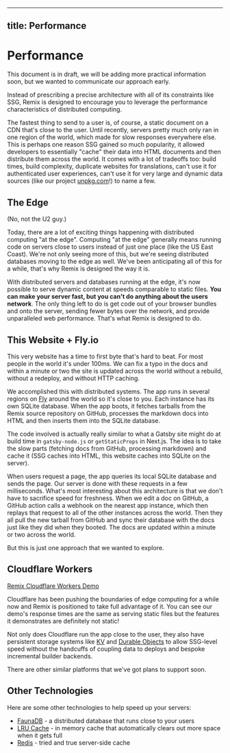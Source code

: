 ---

## title: Performance

# Performance

<docs-warning>This document is in draft, we will be adding more practical information soon, but we wanted to communicate our approach early.</docs-warning>

Instead of prescribing a precise architecture with all of its constraints like SSG, Remix is designed to encourage you to leverage the performance characteristics of distributed computing.

The fastest thing to send to a user is, of course, a static document on a CDN that's close to the user. Until recently, servers pretty much only ran in one region of the world, which made for slow responses everywhere else. This is perhaps one reason SSG gained so much popularity, it allowed developers to essentially "cache" their data into HTML documents and then distribute them across the world. It comes with a lot of tradeoffs too: build times, build complexity, duplicate websites for translations, can't use it for authenticated user experiences, can't use it for very large and dynamic data sources (like our project [unpkg.com][unpkg-1]!) to name a few.

[unpkg-1]: https://unpkg.com

## The Edge

(No, not the U2 guy.)

Today, there are a lot of exciting things happening with distributed computing "at the edge". Computing "at the edge" generally means running code on servers close to users instead of just one place (like the US East Coast). We're not only seeing more of this, but we're seeing distributed databases moving to the edge as well. We've been anticipating all of this for a while, that's why Remix is designed the way it is.

With distributed servers and databases running at the edge, it's now possible to serve dynamic content at speeds comparable to static files. **You can make your server fast, but you can't do anything about the users network**. The only thing left to do is get code out of your browser bundles and onto the server, sending fewer bytes over the network, and provide unparalleled web performance. That's what Remix is designed to do.

## This Website + Fly.io

This very website has a time to first byte that's hard to beat. For most people in the world it's under 100ms. We can fix a typo in the docs and within a minute or two the site is updated across the world without a rebuild, without a redeploy, and without HTTP caching.

We accomplished this with distributed systems. The app runs in several regions on [Fly][fly-1] around the world so it's close to you. Each instance has its own SQLite database. When the app boots, it fetches tarballs from the Remix source repository on GitHub, processes the markdown docs into HTML and then inserts them into the SQLite database.

The code involved is actually really similar to what a Gatsby site might do at build time in `gatsby-node.js` or `getStaticProps` in Next.js. The idea is to take the slow parts (fetching docs from GitHub, processing markdown) and cache it (SSG caches into HTML, this website caches into SQLite on the server).

When users request a page, the app queries its local SQLite database and sends the page. Our server is done with these requests in a few milliseconds. What's most interesting about this architecture is that we don't have to sacrifice speed for freshness. When we edit a doc on GitHub, a GitHub action calls a webhook on the nearest app instance, which then replays that request to all of the other instances across the world. Then they all pull the new tarball from GitHub and sync their database with the docs just like they did when they booted. The docs are updated within a minute or two across the world.

But this is just one approach that we wanted to explore.

[fly-1]: https://fly.io

## Cloudflare Workers

[Remix Cloudflare Workers Demo][remix-cloudflare-demo.jacob-ebey.workers-1]

Cloudflare has been pushing the boundaries of edge computing for a while now and Remix is positioned to take full advantage of it. You can see our demo's response times are the same as serving static files but the features it demonstrates are definitely not static!

Not only does Cloudflare run the app close to the user, they also have persistent storage systems like [KV][developers.cloudflare-1] and [Durable Objects][blog.cloudflare-1] to allow SSG-level speed without the handcuffs of coupling data to deploys and bespoke incremental builder backends.

There are other similar platforms that we've got plans to support soon.

[remix-cloudflare-demo.jacob-ebey.workers-1]: https://remix-cloudflare-demo.jacob-ebey.workers.dev
[developers.cloudflare-1]: https://developers.cloudflare.com/workers/learning/how-kv-works
[blog.cloudflare-1]: https://blog.cloudflare.com/introducing-workers-durable-objects

## Other Technologies

Here are some other technologies to help speed up your servers:

- [FaunaDB][fauna-1] - a distributed database that runs close to your users
- [LRU Cache][www.npmjs-1] - in memory cache that automatically clears out more space when it gets full
- [Redis][www.npmjs-2] - tried and true server-side cache

[fauna-1]: https://fauna.com/
[www.npmjs-1]: https://www.npmjs.com/package/lru-cache
[www.npmjs-2]: https://www.npmjs.com/package/redis
